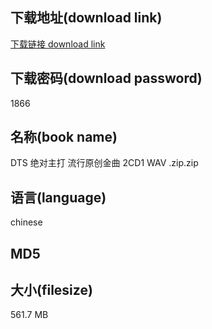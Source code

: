 ## 下载地址(download link)
[下载链接 download link](https://tutu365.netlify.app/?s=DTS+%E7%BB%9D%E5%AF%B9%E4%B8%BB%E6%89%93+%E6%B5%81%E8%A1%8C%E5%8E%9F%E5%88%9B%E9%87%91%E6%9B%B2+2CD1+WAV+.zip)

## 下载密码(download password)
1866

## 名称(book name)
DTS 绝对主打 流行原创金曲 2CD1 WAV .zip.zip

## 语言(language)
chinese

## MD5


## 大小(filesize)
561.7 MB
